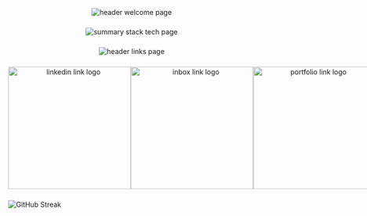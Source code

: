 <div align="center">
  <img src="https://iili.io/JujIx8G.png" alt="header welcome page" />
</div>

###

<div align="center">
  <img  src="https://iili.io/JujI7M7.png" alt="summary stack tech page"  />
</div>

###

<div align="center">
  <img src="https://iili.io/Juj51jf.png" alt="header links page"  />
</div>

###

 <div style="display: flex;" align="center">
       <a href="https://www.linkedin.com/in/matiassiocordich/" target="_blank"style="text-decoration:none">
         <img src="https://iili.io/JujYosR.png" alt="linkedin link logo" width="250px"/>
       </a>
   <a href="mailto:m.scordich@gmail.com" target="_blank" style="text-decoration:none">
         <img src="https://iili.io/Jujlyp1.png" alt="inbox link logo" width="250px"/>
       </a>
   <a href="https://matias-sio-cordich-portfolio.vercel.app" target="_blank" style="text-decoration:none">
         <img src="https://iili.io/Juj0HTF.png" alt="portfolio link logo" width="250px"/>
       </a>
</div>

###

<div style="display: flex;" align=center>
   <img src="https://streak-stats.demolab.com?user=MatiasCordich&theme=dark&hide_border=true&card_width=432&background=040D12&fire=5C8374&ring=183D3D&currStreakLabel=93B1A6&sideNums=93B1A6&dates=EBEBEB&currStreakNum=93B1A6&sideLabels=93B1A6&stroke=93B1A6" alt="GitHub Streak" />
</div>
